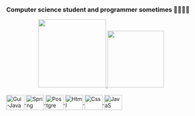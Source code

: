 ### Computer science student and programmer sometimes 👨‍💻🇧🇷
<div align="center">
  <a href="https://github.com/guilhermedacruz">
  <img height="180em" src="https://github-readme-stats.vercel.app/api?username=guilhermedacruz&show_icons=true&theme=dark&include_all_commits=true&count_private=true"/>
  <img height="150em" src="https://github-readme-stats.vercel.app/api/top-langs/?username=guilhermedacruz&layout=compact&langs_count=7&theme=dark"/>
</div>
  <div style="display: inline_block"><br>
  <img align="center" alt="Gui-Java" height="40" width="48" src="https://img.icons8.com/color/144/000000/java-coffee-cup-logo--v1.png">
  <img align="center" alt="Spring" height="40" width="48" src="https://img.icons8.com/color/96/000000/spring-logo.png">
  <img align="center" alt="Postgre" height="40" width="48" src="https://img.icons8.com/color/144/000000/postgreesql.png">
  <img align="center" alt="Html" height="40" width="48" src="https://img.icons8.com/color/48/000000/html-5--v1.png">
  <img align="center" alt="Css" height="40" width="48" src="https://img.icons8.com/color/96/000000/css3.png">
   <img align="center" alt="JavaS" height="40" width="48" src="https://img.icons8.com/color/48/000000/javascript--v1.png">
 
</div>
